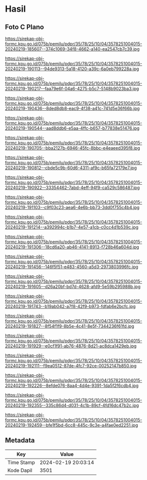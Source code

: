 # Hasil

## Foto C Plano

https://sirekap-obj-formc.kpu.go.id/075b/pemilu/pdpr/35/78/25/10/04/3578251004015-20240219-185607--374c1069-34f8-4662-a140-ea2547cb7c39.jpg

https://sirekap-obj-formc.kpu.go.id/075b/pemilu/pdpr/35/78/25/10/04/3578251004015-20240219-190113--94de9313-5a18-4120-a39c-6a0eb799228a.jpg

https://sirekap-obj-formc.kpu.go.id/075b/pemilu/pdpr/35/78/25/10/04/3578251004015-20240219-190217--faa79e6f-04a6-4275-b5c7-5148b9023ba3.jpg

https://sirekap-obj-formc.kpu.go.id/075b/pemilu/pdpr/35/78/25/10/04/3578251004015-20240219-190436--8ded8db8-eac9-4f38-a41c-741d5e36f66b.jpg

https://sirekap-obj-formc.kpu.go.id/075b/pemilu/pdpr/35/78/25/10/04/3578251004015-20240219-190544--aad8ddb6-e5aa-4ffc-b657-b77838e51476.jpg

https://sirekap-obj-formc.kpu.go.id/075b/pemilu/pdpr/35/78/25/10/04/3578251004015-20240219-190705--bba2127b-6946-45fc-8bbc-e4eaeed395f8.jpg

https://sirekap-obj-formc.kpu.go.id/075b/pemilu/pdpr/35/78/25/10/04/3578251004015-20240219-190812--cbde5c9b-60d6-4311-af9c-b65fa72179e7.jpg

https://sirekap-obj-formc.kpu.go.id/075b/pemilu/pdpr/35/78/25/10/04/3578251004015-20240219-190922--33354462-7abd-4eff-94f9-ca529c586487.jpg

https://sirekap-obj-formc.kpu.go.id/075b/pemilu/pdpr/35/78/25/10/04/3578251004015-20240219-191103--c9f03c23-aea6-4e6b-bb73-3dd0f755c4b4.jpg

https://sirekap-obj-formc.kpu.go.id/075b/pemilu/pdpr/35/78/25/10/04/3578251004015-20240219-191214--a392994c-b1b7-4e57-a1cb-c0cc4d1b539c.jpg

https://sirekap-obj-formc.kpu.go.id/075b/pemilu/pdpr/35/78/25/10/04/3578251004015-20240219-191306--18cd6a20-ab46-4141-8913-f728b46a604d.jpg

https://sirekap-obj-formc.kpu.go.id/075b/pemilu/pdpr/35/78/25/10/04/3578251004015-20240219-191456--146f5f51-e483-4560-a5d3-2973803996fc.jpg

https://sirekap-obj-formc.kpu.go.id/075b/pemilu/pdpr/35/78/25/10/04/3578251004015-20240219-191605--d26a20bf-bd7d-4628-afd9-5e59b295988b.jpg

https://sirekap-obj-formc.kpu.go.id/075b/pemilu/pdpr/35/78/25/10/04/3578251004015-20240219-191743--b19ab042-a7f8-42f9-b973-fdfab6e2bcfc.jpg

https://sirekap-obj-formc.kpu.go.id/075b/pemilu/pdpr/35/78/25/10/04/3578251004015-20240219-191827--8f54f1f9-8b5e-4c41-8e5f-7344236f61fd.jpg

https://sirekap-obj-formc.kpu.go.id/075b/pemilu/pdpr/35/78/25/10/04/3578251004015-20240219-191929--e0cf1f91-ab76-4876-8d21-ac8dca1429eb.jpg

https://sirekap-obj-formc.kpu.go.id/075b/pemilu/pdpr/35/78/25/10/04/3578251004015-20240219-192111--f9ea0512-87de-4fc7-92ce-00252147b850.jpg

https://sirekap-obj-formc.kpu.go.id/075b/pemilu/pdpr/35/78/25/10/04/3578251004015-20240219-192226--8efde076-8aa4-4d4e-9391-1da5f2f6cdb4.jpg

https://sirekap-obj-formc.kpu.go.id/075b/pemilu/pdpr/35/78/25/10/04/3578251004015-20240219-192355--335c86d4-d031-4c1b-89cf-4fd16dc47b2c.jpg

https://sirekap-obj-formc.kpu.go.id/075b/pemilu/pdpr/35/78/25/10/04/3578251004015-20240219-192459--bfe1f5bd-6cc8-445c-9c3e-a4fae0ed2251.jpg


## Metadata

| Key        | Value               |
| ---------- | ------------------- |
| Time Stamp | 2024-02-19 20:03:14 |
| Kode Dapil | 3501                |



